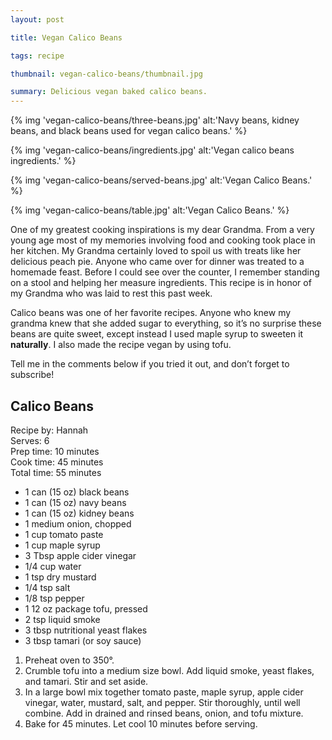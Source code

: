 ```yaml
---
layout: post

title: Vegan Calico Beans

tags: recipe

thumbnail: vegan-calico-beans/thumbnail.jpg

summary: Delicious vegan baked calico beans.
---
```


{% img 'vegan-calico-beans/three-beans.jpg' alt:'Navy beans, kidney beans, and black beans used for vegan calico beans.' %}

{% img 'vegan-calico-beans/ingredients.jpg' alt:'Vegan calico beans ingredients.' %}

{% img 'vegan-calico-beans/served-beans.jpg' alt:'Vegan Calico Beans.' %}

{% img 'vegan-calico-beans/table.jpg' alt:'Vegan Calico Beans.' %}

One of my greatest cooking inspirations is my dear Grandma. From a very young age most of my memories involving food and cooking took place in her kitchen. My Grandma certainly loved to spoil us with treats like her delicious peach pie. Anyone who came over for dinner was treated to a homemade feast. Before I could see over the counter, I remember standing on a stool and helping her measure ingredients. This recipe is in honor of my Grandma who was laid to rest this past week.

Calico beans was one of her favorite recipes. Anyone who knew my grandma knew that she added sugar to everything, so it’s no surprise these beans are quite sweet, except instead I used maple syrup to sweeten it **naturally**. I also made the recipe vegan by using tofu.

Tell me in the comments below if you tried it out, and don’t forget to subscribe!


## Calico Beans

Recipe by: Hannah<br>
Serves: 6<br>
Prep time: 10 minutes<br>
Cook time: 45 minutes<br>
Total time: 55 minutes

* 1 can (15 oz) black beans
* 1 can (15 oz) navy beans
* 1 can (15 oz) kidney beans
* 1 medium onion, chopped
* 1 cup tomato paste
* 1 cup maple syrup
* 3 Tbsp apple cider vinegar
* 1/4 cup water
* 1 tsp dry mustard
* 1/4 tsp salt
* 1/8 tsp pepper
* 1 12 oz package tofu, pressed
* 2 tsp liquid smoke
* 3 tbsp nutritional yeast flakes
* 3 tbsp tamari (or soy sauce)

1. Preheat oven to 350°.
2. Crumble tofu into a medium size bowl. Add liquid smoke, yeast flakes, and tamari. Stir and set aside.
3. In a large bowl mix together tomato paste, maple syrup, apple cider vinegar, water, mustard, salt, and pepper. Stir thoroughly, until well combine. Add in drained and rinsed beans, onion, and tofu mixture.
4. Bake for 45 minutes. Let cool 10 minutes before serving.
